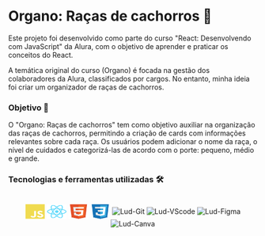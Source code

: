 # Organo: Raças de cachorros 🐾

Este projeto foi desenvolvido como parte do curso "React: Desenvolvendo com JavaScript" da Alura, com o objetivo de aprender e praticar os conceitos do React.

A temática original do curso (Organo) é focada na gestão dos colaboradores da Alura, classificados por cargos. No entanto, minha ideia foi criar um organizador de raças de cachorros. 

### Objetivo 🎯
O "Organo: Raças de cachorros" tem como objetivo auxiliar na organização das raças de cachorros, permitindo a criação de cards com informações relevantes sobre cada raça. Os usuários podem adicionar o nome da raça, o nível de cuidados e categorizá-las de acordo com o porte: pequeno, médio e grande.

### Tecnologias e ferramentas utilizadas 🛠️
<div style="display: inline_block" align="center"><br>
  <img align="center" alt="Lud-Js" height="30" width="40" src="https://raw.githubusercontent.com/devicons/devicon/master/icons/javascript/javascript-plain.svg">
  <img align="center" alt="Lud-React" height="30" width="40" src="https://raw.githubusercontent.com/devicons/devicon/master/icons/react/react-original.svg">
  <img align="center" alt="Lud-HTML" height="30" width="40" src="https://raw.githubusercontent.com/devicons/devicon/master/icons/html5/html5-original.svg">
  <img align="center" alt="Lud-CSS" height="30" width="40" src="https://raw.githubusercontent.com/devicons/devicon/master/icons/css3/css3-original.svg">
  <img align="center" alt="Lud-Git" height="30" width="40" src="https://cdn.jsdelivr.net/gh/devicons/devicon/icons/git/git-original.svg" />
  <img align="center" alt="Lud-VScode" height="30" width="40" src="https://cdn.jsdelivr.net/gh/devicons/devicon/icons/vscode/vscode-original.svg" />
  <img align="center" alt="Lud-Figma" height="30" width="40" src="https://cdn.jsdelivr.net/gh/devicons/devicon/icons/figma/figma-original.svg" />
  <img align="center" alt="Lud-Canva" height="30" width="40" src="https://cdn.jsdelivr.net/gh/devicons/devicon/icons/canva/canva-original.svg" />
</div>